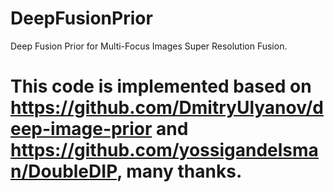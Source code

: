 # DeepFusionPrior
Deep Fusion Prior for Multi-Focus Images Super Resolution Fusion.
# This code is implemented based on https://github.com/DmitryUlyanov/deep-image-prior and https://github.com/yossigandelsman/DoubleDIP, many thanks.
